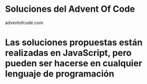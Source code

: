 # Soluciones del Advent Of Code
adventofcode.com

# Las soluciones propuestas están realizadas en JavaScript, pero pueden ser hacerse en cualquier lenguaje de programación
